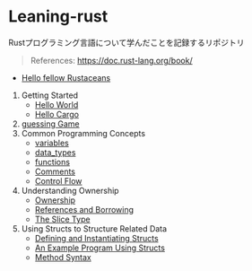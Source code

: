 # Leaning-rust

Rustプログラミング言語について学んだことを記録するリポジトリ

> References: https://doc.rust-lang.org/book/

- [Hello fellow Rustaceans](https://github.com/ittoku-ky73/leaning-rust/tree/main/projects/hello_fellow_rustaceans)

1. Getting Started
   - [Hello World](https://github.com/ittoku-ky73/leaning-rust/tree/main/projects/hello_world)
   - [Hello Cargo](https://github.com/ittoku-ky73/leaning-rust/tree/main/projects/hello_cargo)
2. [guessing Game](https://github.com/ittoku-ky73/leaning-rust/tree/main/projects/guessing_game)
3. Common Programming Concepts
   - [variables](https://github.com/ittoku-ky73/leaning-rust/tree/main/projects/variables)
   - [data_types](https://github.com/ittoku-ky73/leaning-rust/tree/main/projects/data_types)
   - [functions](https://github.com/ittoku-ky73/leaning-rust/tree/main/projects/functions)
   - [Comments](https://github.com/ittoku-ky73/leaning-rust/tree/main/projects/comments)
   - [Control Flow](https://github.com/ittoku-ky73/leaning-rust/tree/main/projects/control_flow)
4. Understanding Ownership
   - [Ownership](https://github.com/ittoku-ky73/leaning-rust/tree/main/projects/ownership)
   - [References and Borrowing](https://github.com/ittoku-ky73/leaning-rust/tree/main/projects/references_and_borrowing)
   - [The Slice Type](https://github.com/ittoku-ky73/leaning-rust/tree/main/projects/slice_type)
5. Using Structs to Structure Related Data
   - [Defining and Instantiating Structs](https://github.com/ittoku-ky73/leaning-rust/tree/main/projects/struct_introduction)
   - [An Example Program Using Structs](https://github.com/ittoku-ky73/leaning-rust/tree/main/projects/struct_rectangle)
   - [Method Syntax](https://github.com/ittoku-ky73/leaning-rust/tree/main/projects/struct_rectangle_2)

